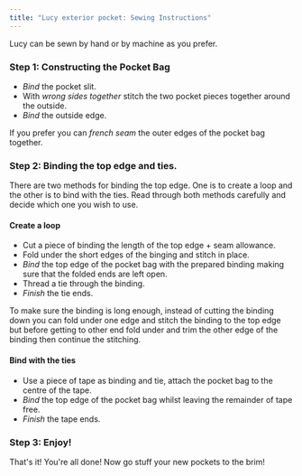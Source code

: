 ```yaml
---
title: "Lucy exterior pocket: Sewing Instructions"
---
```


<Note>

Lucy can be sewn by hand or by machine as you prefer.

</Note>

### Step 1: Constructing the Pocket Bag

- *Bind* the pocket slit.
- With *wrong sides together* stitch the two pocket pieces together around the outside.
- *Bind* the outside edge.

<Note>

If you prefer you can *french seam* the outer edges of the pocket bag together.

</Note>

### Step 2: Binding the top edge and ties.

There are two methods for binding the top edge. One is to create a loop and the other is to bind with the ties. Read through both methods carefully and decide which one you wish to use.

#### Create a loop

- Cut a piece of binding the length of the top edge + seam allowance.
- Fold under the short edges of the binging and stitch in place.
- *Bind* the top edge of the pocket bag with the prepared binding making sure that the folded ends are left open.
- Thread a tie through the binding.
- *Finish* the tie ends.

<Tip>

To make sure the binding is long enough, instead of cutting the binding down you can fold under one edge and stitch the binding to the top edge but before getting to other end fold under and trim the other edge of the binding then continue the stitching.

</Tip>

#### Bind with the ties

- Use a piece of tape as binding and tie, attach the pocket bag to the centre of the tape.
- *Bind* the top edge of the pocket bag whilst leaving the remainder of tape free.
- *Finish* the tape ends.

### Step 3: Enjoy!

That's it! You're all done! Now go stuff your new pockets to the brim!
